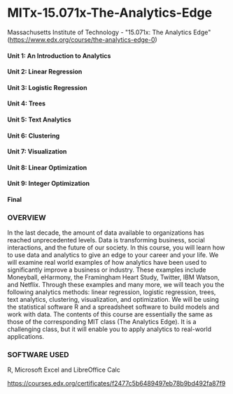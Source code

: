 # MITx-15.071x-The-Analytics-Edge
Massachusetts Institute of Technology - "15.071x: The Analytics Edge" (https://www.edx.org/course/the-analytics-edge-0)


#### Unit 1: An Introduction to Analytics
#### Unit 2: Linear Regression
#### Unit 3: Logistic Regression
#### Unit 4: Trees
#### Unit 5: Text Analytics
#### Unit 6: Clustering
#### Unit 7: Visualization
#### Unit 8: Linear Optimization
#### Unit 9: Integer Optimization
#### Final

### OVERVIEW

In the last decade, the amount of data available to organizations has reached unprecedented levels. Data is transforming business, social interactions, and the future of our society. In this course, you will learn how to use data and analytics to give an edge to your career and your life. We will examine real world examples of how analytics have been used to significantly improve a business or industry. These examples include Moneyball, eHarmony, the Framingham Heart Study, Twitter, IBM Watson, and Netflix. Through these examples and many more, we will teach you the following analytics methods: linear regression, logistic regression, trees, text analytics, clustering, visualization, and optimization. We will be using the statistical software R and a spreadsheet software to build models and work with data. The contents of this course are essentially the same as those of the corresponding MIT class (The Analytics Edge). It is a challenging class, but it will enable you to apply analytics to real-world applications. 

### SOFTWARE USED
R, Microsoft Excel and LibreOffice Calc

https://courses.edx.org/certificates/f2477c5b6489497eb78b9bd492fa87f9
